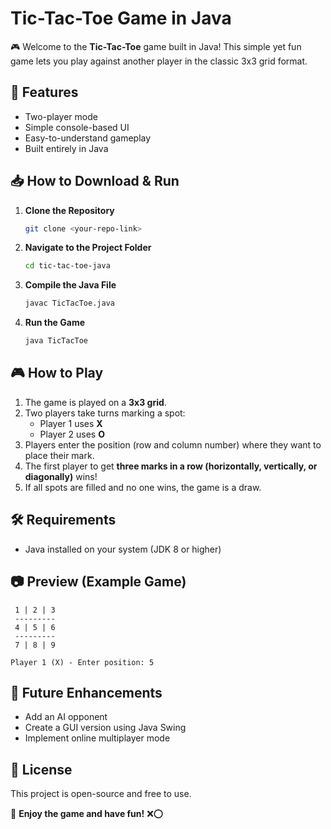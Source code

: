 # Tic-Tac-Toe Game in Java

🎮 Welcome to the **Tic-Tac-Toe** game built in Java! This simple yet fun game lets you play against another player in the classic 3x3 grid format.

## 📝 Features
- Two-player mode
- Simple console-based UI
- Easy-to-understand gameplay
- Built entirely in Java

## 📥 How to Download & Run

1. **Clone the Repository**
   ```sh
   git clone <your-repo-link>
   ```
2. **Navigate to the Project Folder**
   ```sh
   cd tic-tac-toe-java
   ```
3. **Compile the Java File**
   ```sh
   javac TicTacToe.java
   ```
4. **Run the Game**
   ```sh
   java TicTacToe
   ```

## 🎮 How to Play
1. The game is played on a **3x3 grid**.
2. Two players take turns marking a spot:
   - Player 1 uses **X**
   - Player 2 uses **O**
3. Players enter the position (row and column number) where they want to place their mark.
4. The first player to get **three marks in a row (horizontally, vertically, or diagonally)** wins!
5. If all spots are filled and no one wins, the game is a draw.

## 🛠 Requirements
- Java installed on your system (JDK 8 or higher)

## 📷 Preview (Example Game)
```
 1 | 2 | 3
 ---------
 4 | 5 | 6
 ---------
 7 | 8 | 9

Player 1 (X) - Enter position: 5
```

## 📌 Future Enhancements
- Add an AI opponent
- Create a GUI version using Java Swing
- Implement online multiplayer mode

## 📜 License
This project is open-source and free to use.

🚀 **Enjoy the game and have fun!** ❌⭕

